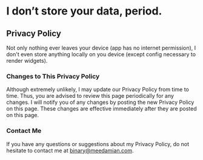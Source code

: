 # I don’t store your data, period.

## Privacy Policy

Not only nothing ever leaves your device (app has no internet permission), I don't even store anything locally on you device (except config necessary to render widgets).

### Changes to This Privacy Policy

Although extremely unlikely, I may update our Privacy Policy from time to time. Thus, you are advised to review this page periodically for any changes. I will notify you of any changes by posting the new Privacy Policy on this page. These changes are effective immediately after they are posted on this page.

### Contact Me

If you have any questions or suggestions about my Privacy Policy, do not hesitate to contact me at binary@meedamian.com.
